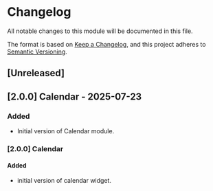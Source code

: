 # Changelog

All notable changes to this module will be documented in this file.

The format is based on [Keep a Changelog](https://keepachangelog.com/en/1.0.0/), and this project adheres to [Semantic Versioning](https://semver.org/spec/v2.0.0.html).

## [Unreleased]

## [2.0.0] Calendar - 2025-07-23

### Added

- Initial version of Calendar module.

### [2.0.0] Calendar

#### Added

- initial version of calendar widget.
